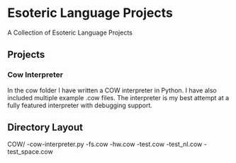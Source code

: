 # Esoteric Language Projects
A Collection of Esoteric Language Projects
## Projects
### Cow Interpreter
In the cow folder I have written a COW interpreter in Python. I have also included multiple example .cow files. The interpreter is my best attempt at a fully featured interpreter with debugging support.

## Directory Layout
COW/
 -cow-interpreter.py
 -fs.cow
 -hw.cow
 -test.cow
 -test_nl.cow
 -test_space.cow
